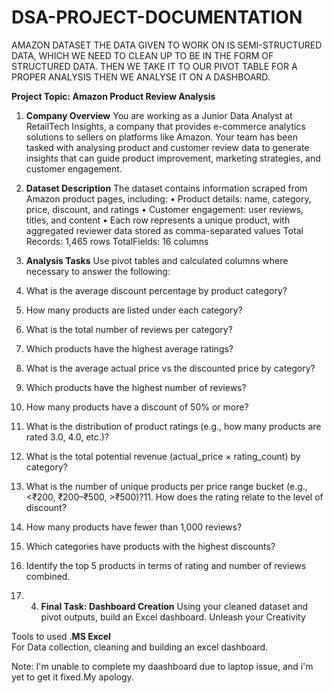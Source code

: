 # DSA-PROJECT-DOCUMENTATION
AMAZON DATASET
THE DATA GIVEN TO WORK ON IS SEMI-STRUCTURED DATA, WHICH WE NEED TO CLEAN UP TO BE  IN THE FORM OF STRUCTURED DATA.
THEN WE TAKE IT TO OUR PIVOT TABLE FOR A PROPER ANALYSIS
THEN WE ANALYSE IT ON A DASHBOARD.  

**Project Topic: Amazon Product Review Analysis**

1. **Company Overview**
You are working as a Junior Data Analyst at RetailTech Insights, a company that provides
e-commerce analytics solutions to sellers on platforms like Amazon. Your team has been tasked with analysing product and customer review data to generate insights that can
guide product improvement, marketing strategies, and customer engagement.
 
2. **Dataset Description**
The dataset contains information scraped from Amazon product pages, including:
• Product details: name, category, price, discount, and ratings
• Customer engagement: user reviews, titles, and content
• Each row represents a unique product, with aggregated reviewer data
stored as comma-separated values
Total Records: 1,465 rows
TotalFields: 16 columns

3. **Analysis Tasks**
Use pivot tables and calculated columns where necessary to answer the following:
1. What is the average discount percentage by product category?
2. How many products are listed under each category?
3. What is the total number of reviews per category?
4. Which products have the highest average ratings?
5. What is the average actual price vs the discounted price by category?
6. Which products have the highest number of reviews?
7. How many products have a discount of 50% or more?
8. What is the distribution of product ratings (e.g., how many products are rated 3.0,
4.0, etc.)?
9. What is the total potential revenue (actual_price × rating_count) by category?
10. What is the number of unique products per price range bucket (e.g., <₹200,
₹200–₹500, >₹500)?11. How does the rating relate to the level of discount?
12. How many products have fewer than 1,000 reviews?
13. Which categories have products with the highest discounts?
14. Identify the top 5 products in terms of rating and number of reviews combined.

15. 4. **Final Task: Dashboard Creation**
Using your cleaned dataset and pivot outputs, build an Excel dashboard. Unleash your
Creativity

Tools to used
.**MS Excel**  
For Data collection, cleaning and building an excel dashboard.


Note: I'm unable to complete my daashboard due to laptop issue, and i'm yet to get it fixed.My apology.
